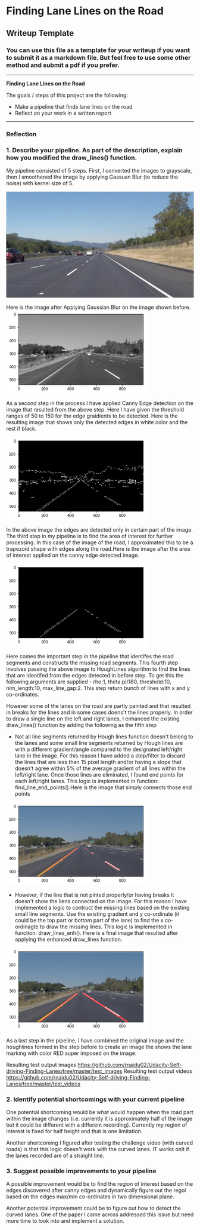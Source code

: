# **Finding Lane Lines on the Road** 

## Writeup Template

### You can use this file as a template for your writeup if you want to submit it as a markdown file. But feel free to use some other method and submit a pdf if you prefer.

---

**Finding Lane Lines on the Road**

The goals / steps of this project are the following:
* Make a pipeline that finds lane lines on the road
* Reflect on your work in a written report


---

### Reflection

### 1. Describe your pipeline. As part of the description, explain how you modified the draw_lines() function.

My pipeline consisted of 5 steps. 
First, I converted the images to grayscale, then I smoothened the image by applying Gassuan Blur (to reduce the noise) with kernel size of 5. 

![Initial Image](./test_images/solidWhiteRight.jpg)

Here is the image after Applying Gaussian Blur on the image shown before.
![GrayScale & Smoothening applied](./examples/image_with_g_blur.png)

As a second step in the process I have applied Canny Edge detection on the image that resulted from the above step. Here I have given the threshold ranges of 50  to 150 for the edge graidients to be detected. Here is the resulting image that shows only the detected edges in white color and the rest if black.

![Image after Canny edge detection](./examples/image_with_canny_edges.png)

In the above image the edges are detected only in certain part of the image. The third step in my pipeline is to find the area of interest for further processing. In this case of the image of the road, I approximated this to be a trapezoid shape with edges along the road.Here is the image after the area of interest applied on the canny edge detected image.

![Image with mask applied](./examples/image_with_hough_lines.png)

Here comes the important step in the pipeline that identifes the road segments and constructs the missing road segments. This fourth step involves passing the above image to HoughLines algorithm to find the lines that are identifed from the edges detected in before step. To get this the following arguments are supplied - rho:1, theta:pi/180, threshold:10, nim_length:10, max_line_gap:2. This step return bunch of lines with x and y co-ordinates. 


However some of the lanes on the road are partly painted and that resulted in breaks for the lines and in some cases doens't the lines properly. In order to draw a single line on the left and right lanes, I enhanced the existing draw_lines() function by adding the following as the fifth step
   - Not all line segments returned by Hough lines function doesn't belong to the lanes and some small line segments returned by Hough lines are with a different gradient/angle compared to the designated left/right lane in the image. For this reason I have added a step/filter to discard the lines that are less than 15 pixel length and/or having a slope that doesn't agree within 5% of the average gradient of all lines within the left/right lane. Once those lines are eliminated, I found end points for each left/right lanes. This logic is implemented in function: find_line_end_points().Here is the image that simply connects those end points 
   
![Image with hough lines](./examples/image_with_break_lines.png) 
   - However, if the line that is not pinted properly/or having breaks it doesn't show the liens connected on the image. For this reason I have implemented a logic to contruct the missing lines based on the existing small line segments. Use the existing gradient and y co-ordinate (it could be the top part or bottom part of the lane) to find the x co-ordinagte to draw the missing lines. This logic is implemented in function: draw_lines_enh(). Here is a final image that resulted after applying the enhanced draw_lines function.
   
![Image with hough lines](./examples/image_with_lines_Extended.png)    
   

As a last step in the pipeline, I have combined the original image and the houghlines formed in the step before to create an image the shows the lane marking with color RED super imposed on the image.

Resulting test output images https://github.com/rnaidu02/Udacity-Self-driving-Finding-Lanes/tree/master/test_images
Resulting test output videos https://github.com/rnaidu02/Udacity-Self-driving-Finding-Lanes/tree/master/test_videos


### 2. Identify potential shortcomings with your current pipeline


One potential shortcoming would be what would happen when the road part within the image changes (i.e. currently it is approximately half of the image but it could be different with a different recording). Currently my region of interest is fixed for half height and that is one limitation.

Another shortcoming I figured after testing the challenge video (with curved roads) is that this logic doesn't work with the curved lanes. IT works onlt if the lanes recorded are of a straight line. 


### 3. Suggest possible improvements to your pipeline

A possible improvement would be to find the region of interest based on the edges discovered after canny edges and dynamically figure out the regoi based on the edges max/min co-ordinates in two dimensional plane.

Another potential improvement could be to figure out how to detect the curved lanes. One of the paper I came across addressed this issue but need more time to look into and implement a solution.
